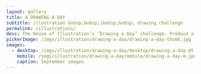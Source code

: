 ```yaml
---
layout: gallery
title: A DRAWING A DAY
subtitle: illustration &nbsp;&nbsp;|&nbsp;&nbsp; drawing challenge
permalink: /illustration1/
desc: The House of Illustration’s ‘Drawing a Day’ challenge. Produce a 1’’ drawing, in any media, each day of September. The project was inspired by the work of John Vernon Lord.
pickerImage: /imgs/illustration/drawing-a-day/drawing-a-day-thumb.jpg
images:
  - desktop: /imgs/illustration/drawing-a-day/desktop/drawing-a-day-dt.jpg
    mobile: /imgs/illustration/drawing-a-day/mobile/drawing-a-day-m.jpg
    caption: September images 
---
```

